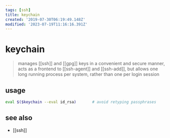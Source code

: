 ```yaml
---
tags: [ssh]
title: keychain
created: '2019-07-30T06:19:49.148Z'
modified: '2023-07-19T11:16:16.391Z'
---
```


# keychain

> manages [[ssh]] and [[gpg]] keys in a convenient and secure manner, acts as a frontend to [[ssh-agent]] and [[ssh-add]], but allows one long running process per system, rather than one  per login session

## usage

```sh
eval $($keychain --eval id_rsa)       # avoid retyping passphrases 
```

## see also

- [[ssh]]
